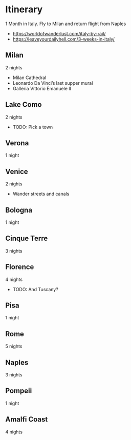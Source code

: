# Itinerary

1 Month in Italy. Fly to Milan and return flight from Naples

* https://worldofwanderlust.com/italy-by-rail/
* https://leaveyourdailyhell.com/3-weeks-in-italy/

## Milan

2 nights

- Milan Cathedral
- Leonardo Da Vinci’s last supper mural
- Galleria Vittorio Emanuele II

## Lake Como

2 nights

- TODO: Pick a town

## Verona

1 night

## Venice

2 nights

- Wander streets and canals

## Bologna

1 night

## Cinque Terre

3 nights

## Florence

4 nights

- TODO: And Tuscany?

## Pisa

1 night

## Rome

5 nights

## Naples

3 nights

## Pompeii

1 night

## Amalfi Coast

4 nights
